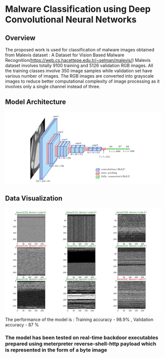 # Malware Classification using Deep Convolutional Neural Networks 

## Overview

The proposed work is used for classification of malware images obtained from Malevis dataset : A Dataset for Vision Based Malware Recognition(https://web.cs.hacettepe.edu.tr/~selman/malevis/)
Malevis dataset involves totally 9100 training and 5126 validation RGB images. All the training classes involve 350 image samples while validation set have various number of images.
The RGB images are converted into grayscale images to reduce better computational complexity of image processing as it involves only a single channel instead of three. 


## Model Architecture

![Image alt text](images/Malvision-architecture.JPG)

## Data Visualization

![Image alt text](images/Malvision-images.JPG)
The performance of the model is : Training accuracy - 98.9% , Validation accuracy - 87 %

### The model has been tested on real-time backdoor executables prepared using meterpreter reverse-shell-http payload which is represented in the form of a byte image

